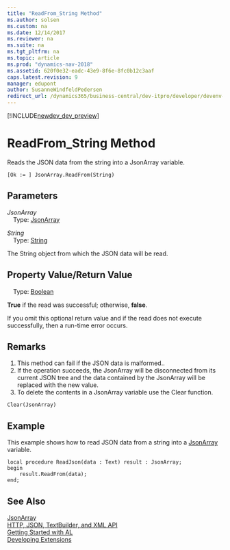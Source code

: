 ```yaml
---
title: "ReadFrom_String Method"
ms.author: solsen
ms.custom: na
ms.date: 12/14/2017
ms.reviewer: na
ms.suite: na
ms.tgt_pltfrm: na
ms.topic: article
ms.prod: "dynamics-nav-2018"
ms.assetid: 620f0e32-eadc-43e9-8f6e-8fc0b12c3aaf
caps.latest.revision: 9
manager: edupont
author: SusanneWindfeldPedersen
redirect_url: /dynamics365/business-central/dev-itpro/developer/devenv-restapi-overview
---
```


[!INCLUDE[newdev_dev_preview](../includes/newdev_dev_preview.md)]

# ReadFrom_String Method
Reads the JSON data from the string into a JsonArray variable.

```
[Ok := ] JsonArray.ReadFrom(String)
```

## Parameters
*JsonArray*  
&emsp;Type: [JsonArray](jsonarray-class.md)

*String*  
&emsp;Type: [String](../datatypes/devenv-text-data-type.md)

The String object from which the JSON data will be read.

## Property Value/Return Value
&emsp;Type: [Boolean](../datatypes/devenv-boolean-data-type.md)

**True** if the read was successful; otherwise, **false**.

If you omit this optional return value and if the read does not execute successfully, then a run-time error occurs.

## Remarks
1. This method can fail if the JSON data is malformed..
2. If the operation succeeds, the JsonArray will be disconnected from its current JSON tree and the data contained by the JsonArray will be replaced with the new value.
3. To delete the contents in a JsonArray variable use the Clear function.

```
Clear(JsonArray)
```

## Example
This example shows how to read JSON data from a string into a [JsonArray](jsonarray-class.md) variable.

```
local procedure ReadJson(data : Text) result : JsonArray;
begin
    result.ReadFrom(data);    
end;
```

## See Also
[JsonArray](jsonarray-class.md)  
[HTTP, JSON, TextBuilder, and XML API](../devenv-restapi-overview.md)  
[Getting Started with AL](../devenv-get-started.md)  
[Developing Extensions](../devenv-dev-overview.md)
